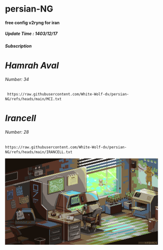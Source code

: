 # persian-NG

#### free config v2ryng for iran


<h5>Update Time : 1403/12/17</h5>

##### Subscription

  # *****Hamrah Aval*****

<h6>Number: 34 </h6>

     https://raw.githubusercontent.com/White-Wolf-dv/persian-NG/refs/heads/main/MCI.txt

# *****Irancell*****

<h6>Number: 28</h6>

    https://raw.githubusercontent.com/White-Wolf-dv/persian-NG/refs/heads/main/IRANCELL.txt

<p align="center">
<img  src="https://github.com/White-Wolf-dv/White-Wolf-dv/blob/main/14.gif">
</p>
